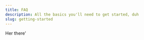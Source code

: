 ```yaml
---
title: FAQ
description: All the basics you'll need to get started, duh
slug: getting-started
---
```


Her there'
